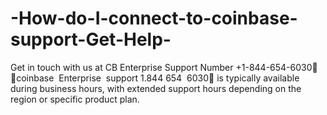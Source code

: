 # -How-do-I-connect-to-coinbase-support-Get-Help-
Get in touch with us at CB Enterprise Support Number +1-844-654-6030🧶  🎨coinbase  Enterprise  support 1.844 654  6030🎫 is typically available during business hours, with extended support hours depending on the region or specific product plan.
